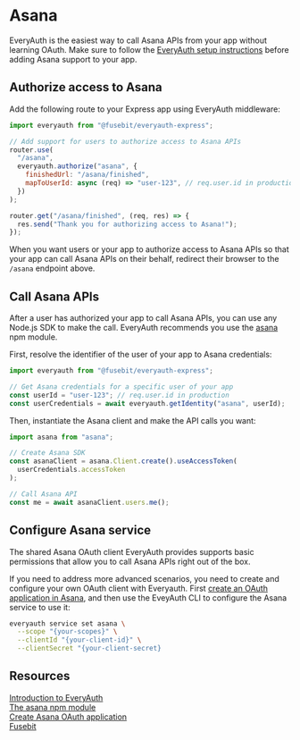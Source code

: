 # Asana

EveryAuth is the easiest way to call Asana APIs from your app without learning OAuth. Make sure to follow the [EveryAuth setup instructions](../README.md) before adding Asana support to your app.

## Authorize access to Asana

Add the following route to your Express app using EveryAuth middleware:

```javascript
import everyauth from "@fusebit/everyauth-express";

// Add support for users to authorize access to Asana APIs
router.use(
  "/asana",
  everyauth.authorize("asana", {
    finishedUrl: "/asana/finished",
    mapToUserId: async (req) => "user-123", // req.user.id in production
  })
);

router.get("/asana/finished", (req, res) => {
  res.send("Thank you for authorizing access to Asana!");
});
```

When you want users or your app to authorize access to Asana APIs so that your app can call Asana APIs on their behalf, redirect their browser to the `/asana` endpoint above.

## Call Asana APIs

After a user has authorized your app to call Asana APIs, you can use any Node.js SDK to make the call. EveryAuth recommends you use the [asana](https://www.npmjs.com/package/asana) npm module.

First, resolve the identifier of the user of your app to Asana credentials:

```javascript
import everyauth from "@fusebit/everyauth-express";

// Get Asana credentials for a specific user of your app
const userId = "user-123"; // req.user.id in production
const userCredentials = await everyauth.getIdentity("asana", userId);
```

Then, instantiate the Asana client and make the API calls you want:

```javascript
import asana from "asana";

// Create Asana SDK
const asanaClient = asana.Client.create().useAccessToken(
  userCredentials.accessToken
);

// Call Asana API
const me = await asanaClient.users.me();
```

## Configure Asana service

The shared Asana OAuth client EveryAuth provides supports basic permissions that allow you to call Asana APIs right out of the box. 

If you need to address more advanced scenarios, you need to create and configure your own OAuth client with Everyauth. First [create an OAuth application in Asana](https://developers.asana.com/docs/register-an-application), and then use the EveyAuth CLI to configure the Asana service to use it:

```bash
everyauth service set asana \
  --scope "{your-scopes}" \
  --clientId "{your-client-id}" \
  --clientSecret "{your-client-secret}
```

## Resources

[Introduction to EveryAuth](../README.md)  
[The asana npm module](https://www.npmjs.com/package/asana)  
[Create Asana OAuth application](https://developers.asana.com/docs/register-an-application)  
[Fusebit](https://fusebit.io)
